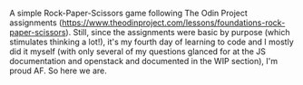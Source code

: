 A simple Rock-Paper-Scissors game following The Odin Project assignments (https://www.theodinproject.com/lessons/foundations-rock-paper-scissors). 
Still, since the assignments were basic by purpose (which stimulates thinking a lot!), it's my fourth day of learning to code and I mostly did it myself (with only several of my questions glanced for at the JS documentation and openstack and documented in the WIP section), I'm proud AF. So here we are.
